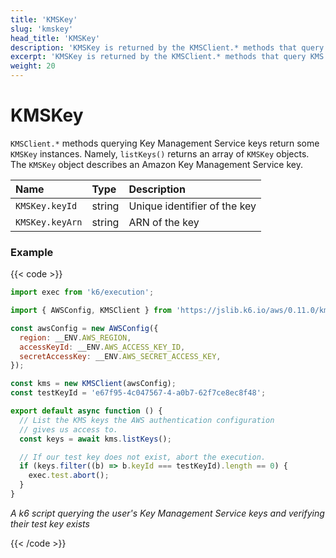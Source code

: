```yaml
---
title: 'KMSKey'
slug: 'kmskey'
head_title: 'KMSKey'
description: 'KMSKey is returned by the KMSClient.* methods that query KMS keys'
excerpt: 'KMSKey is returned by the KMSClient.* methods that query KMS keys'
weight: 20
---
```


# KMSKey

`KMSClient.*` methods querying Key Management Service keys return some `KMSKey` instances. Namely, `listKeys()` returns an array of `KMSKey` objects. The `KMSKey` object describes an Amazon Key Management Service key.

| Name            | Type   | Description                  |
| :-------------- | :----- | :--------------------------- |
| `KMSKey.keyId`  | string | Unique identifier of the key |
| `KMSKey.keyArn` | string | ARN of the key               |

### Example

{{< code >}}

```javascript
import exec from 'k6/execution';

import { AWSConfig, KMSClient } from 'https://jslib.k6.io/aws/0.11.0/kms.js';

const awsConfig = new AWSConfig({
  region: __ENV.AWS_REGION,
  accessKeyId: __ENV.AWS_ACCESS_KEY_ID,
  secretAccessKey: __ENV.AWS_SECRET_ACCESS_KEY,
});

const kms = new KMSClient(awsConfig);
const testKeyId = 'e67f95-4c047567-4-a0b7-62f7ce8ec8f48';

export default async function () {
  // List the KMS keys the AWS authentication configuration
  // gives us access to.
  const keys = await kms.listKeys();

  // If our test key does not exist, abort the execution.
  if (keys.filter((b) => b.keyId === testKeyId).length == 0) {
    exec.test.abort();
  }
}
```

_A k6 script querying the user's Key Management Service keys and verifying their test key exists_

{{< /code >}}

